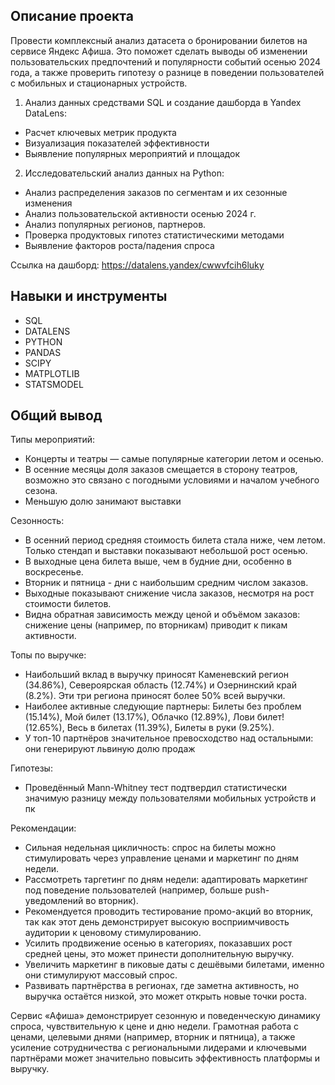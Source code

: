 ## Описание проекта
Провести комплексный анализ датасета о бронировании билетов на сервисе Яндекс Афиша. Это поможет сделать выводы об изменении пользовательских предпочтений и популярности событий осенью 2024 года, а также проверить гипотезу о разнице в поведении пользователей с мобильных и стационарных устройств.

1. Анализ данных средствами SQL и создание дашборда в Yandex DataLens:
- Расчет ключевых метрик продукта
- Визуализация показателей эффективности
- Выявление популярных мероприятий и площадок

2. Исследовательский анализ данных на Python:
- Анализ распределения заказов по сегментам и их сезонные изменения
- Анализ пользовательской активности осенью 2024 г.
- Анализ популярных регионов, партнеров.
- Проверка продуктовых гипотез статистическими методами
- Выявление факторов роста/падения спроса

Ссылка на дашборд: https://datalens.yandex/cwwvfcih6luky

## Навыки и инструменты
- SQL
- DATALENS
- PYTHON
- PANDAS
- SCIPY
- MATPLOTLIB
- STATSMODEL

## Общий вывод

Типы мероприятий:
- Концерты и театры — самые популярные категории летом и осенью.
- В осенние месяцы доля заказов смещается в сторону театров, возможно это связано с погодными условиями и началом учебного сезона.
- Меньшую долю занимают выставки

Сезонность:
- В осенний период средняя стоимость билета стала ниже, чем летом. Только стендап и выставки показывают небольшой рост осенью.
- В выходные цена билета выше, чем в будние дни, особенно в воскресенье.
- Вторник и пятница - дни с наибольшим средним числом заказов.
- Выходные показывают снижение числа заказов, несмотря на рост стоимости билетов.
- Видна обратная зависимость между ценой и объёмом заказов: снижение цены (например, по вторникам) приводит к пикам активности.

Топы по выручке:
- Наибольший вклад в выручку приносят Каменевский регион (34.86%), Североярская область (12.74%) и Озернинский край (8.2%). Эти три региона приносят более 50% всей выручки.
- Наиболее активные следующие партнеры: Билеты без проблем (15.14%), Мой билет (13.17%), Облачко (12.89%), Лови билет! (12.65%), Весь в билетах (11.39%), Билеты в руки (9.25%).
- У топ-10 партнёров значительное превосходство над остальными: они генерируют львиную долю продаж

Гипотезы:
- Проведённый Mann-Whitney тест подтвердил статистически значимую разницу между пользователями мобильных устройств и пк

Рекомендации:
- Сильная недельная цикличность: спрос на билеты можно стимулировать через управление ценами и маркетинг по дням недели.
- Рассмотреть таргетинг по дням недели: адаптировать маркетинг под поведение пользователей (например, больше push-уведомлений во вторник).
- Рекомендуется проводить тестирование промо-акций во вторник, так как этот день демонстрирует высокую восприимчивость аудитории к ценовому стимулированию.
- Усилить продвижение осенью в категориях, показавших рост средней цены, это может принести дополнительную выручку.
- Увеличить маркетинг в пиковые даты с дешёвыми билетами, именно они стимулируют массовый спрос.
- Развивать партнёрства в регионах, где заметна активность, но выручка остаётся низкой, это может открыть новые точки роста.

Сервис «Афиша» демонстрирует сезонную и поведенческую динамику спроса, чувствительную к цене и дню недели. Грамотная работа с ценами, целевыми днями (например, вторник и пятница), а также усиление сотрудничества с региональными лидерами и ключевыми партнёрами может значительно повысить эффективность платформы и выручку.
